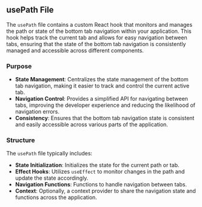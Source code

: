 ## usePath File

The `usePath` file contains a custom React hook that monitors and manages the path or state of the bottom tab navigation within your application. This hook helps track the current tab and allows for easy navigation between tabs, ensuring that the state of the bottom tab navigation is consistently managed and accessible across different components.

### Purpose

- **State Management**: Centralizes the state management of the bottom tab navigation, making it easier to track and control the current active tab.
- **Navigation Control**: Provides a simplified API for navigating between tabs, improving the developer experience and reducing the likelihood of navigation errors.
- **Consistency**: Ensures that the bottom tab navigation state is consistent and easily accessible across various parts of the application.

### Structure

The `usePath` file typically includes:

- **State Initialization**: Initializes the state for the current path or tab.
- **Effect Hooks**: Utilizes `useEffect` to monitor changes in the path and update the state accordingly.
- **Navigation Functions**: Functions to handle navigation between tabs.
- **Context**: Optionally, a context provider to share the navigation state and functions across the application.
